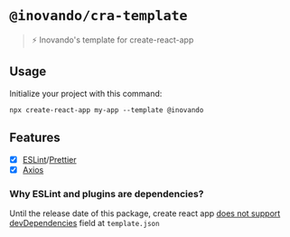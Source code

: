 # `@inovando/cra-template`
> ⚡️ Inovando's template for create-react-app

## Usage

Initialize your project with this command:

```
npx create-react-app my-app --template @inovando
```

## Features
- [x] [ESLint](https://github.com/santospatrick/eslint-config-react)/[Prettier](https://github.com/santospatrick/prettier-config)
- [x] [Axios](https://www.npmjs.com/package/axios)

### Why ESLint and plugins are dependencies?

Until the release date of this package, create react app [does not support devDependencies](https://github.com/facebook/create-react-app/issues/8082) field at `template.json`